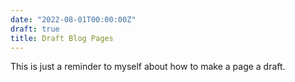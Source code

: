 ```yaml
---
date: "2022-08-01T00:00:00Z"
draft: true
title: Draft Blog Pages
---
```


This is just a reminder to myself about how to make a page a draft.
